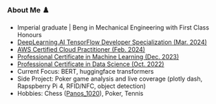 ### About Me ♟️

- Imperial graduate | Beng in Mechanical Engineering with First Class Honours
- [DeepLearning.AI TensorFlow Developer Specialization (Mar. 2024)](https://www.coursera.org/account/accomplishments/specialization/QBV47PYJ2TVK)
- [AWS Certified Cloud Practitioner (Feb. 2024)](https://www.credly.com/badges/d1d64d8f-5c86-4d7b-99d0-829f4e09f37d)
- [Professional Certificate in Machine Learning (Dec. 2023)](https://coursera.org/share/3b978dcb7ed6f8655833fe37d52f02e6)
- [Professional Certificate in Data Science (Oct. 2022)](https://coursera.org/share/c8331e4d835239d1d9f897465e96e445)
- Current Focus: BERT, huggingface transformers
- Side Project: Poker game analysis and live coverage (plotly dash, Rapspberry Pi 4, RFID/NFC, object detection)
- Hobbies: Chess ([Panos_1020](https://www.chess.com/member/panos_1020)), Poker, Tennis
